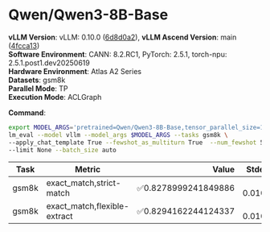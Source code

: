 # Qwen/Qwen3-8B-Base

**vLLM Version**: vLLM: 0.10.0 ([6d8d0a2](https://github.com/vllm-project/vllm/commit/6d8d0a2)),
**vLLM Ascend Version**: main ([4fcca13](https://github.com/vllm-project/vllm-ascend/commit/4fcca13))  
**Software Environment**: CANN: 8.2.RC1, PyTorch: 2.5.1, torch-npu: 2.5.1.post1.dev20250619  
**Hardware Environment**: Atlas A2 Series  
**Datasets**: gsm8k  
**Parallel Mode**: TP  
**Execution Mode**: ACLGraph  

**Command**:  

```bash
export MODEL_ARGS='pretrained=Qwen/Qwen3-8B-Base,tensor_parallel_size=1,dtype=auto,trust_remote_code=False,max_model_len=4096'
lm_eval --model vllm --model_args $MODEL_ARGS --tasks gsm8k \
--apply_chat_template True --fewshot_as_multiturn True  --num_fewshot 5  \
--limit None --batch_size auto
```
| Task                  | Metric      | Value     | Stderr |
|-----------------------|-------------|----------:|-------:|
|                   gsm8k | exact_match,strict-match |✅0.8278999241849886 | ± 0.0104 |
|                   gsm8k | exact_match,flexible-extract |✅0.8294162244124337 | ± 0.0104 |
